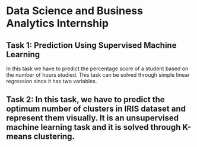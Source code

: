 # Data Science and Business Analytics Internship
## Task 1: Prediction Using Supervised Machine Learning
In this task we have to predict the percentage score of a student based on the number of hours studied. This task can be solved through simple linear regression since it has two variables.

## Task 2: In this task, we have to predict the optimum number of clusters in IRIS dataset and represent them visually. It is an unsupervised machine learning task and it is solved through K-means clustering.
